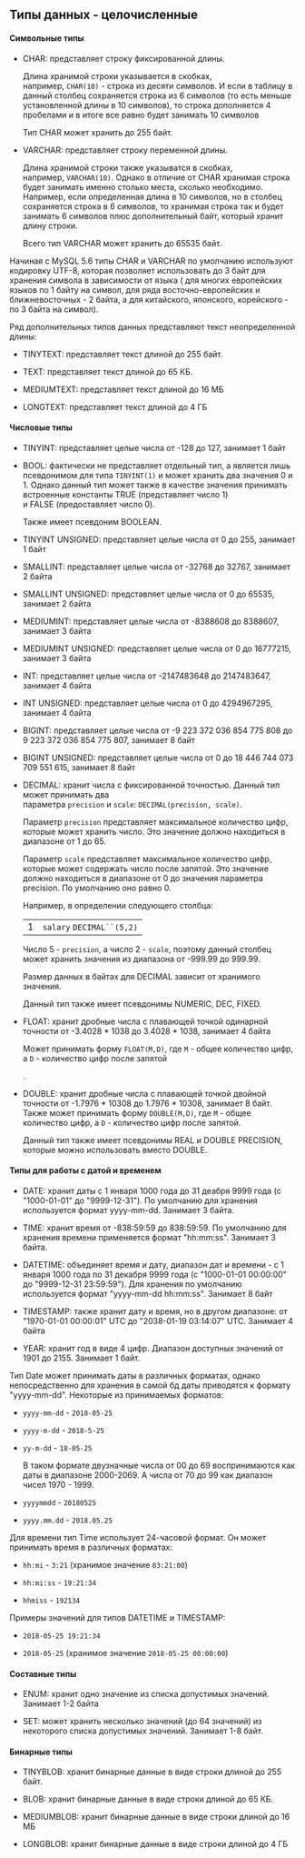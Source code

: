 ##  Типы данных - целочисленные
#### Символьные типы

- CHAR: представляет строку фиксированной длины.
    
    Длина хранимой строки указывается в скобках, например, `CHAR(10)` - строка из десяти символов. И если в таблицу в данный столбец сохраняется строка из 6 символов (то есть меньше установленной длины в 10 символов), то строка дополняется 4 пробелами и в итоге все равно будет занимать 10 символов
    
    Тип CHAR может хранить до 255 байт.
    
- VARCHAR: представляет строку переменной длины.
    
    Длина хранимой строки также указыватся в скобках, например, `VARCHAR(10)`. Однако в отличие от CHAR хранимая строка будет занимать именно столько места, сколько необходимо. Например, если определенная длина в 10 символов, но в столбец сохраняется строка в 6 символов, то хранимая строка так и будет занимать 6 символов плюс дополнительный байт, который хранит длину строки.
    
    Всего тип VARCHAR может хранить до 65535 байт.
    

Начиная с MySQL 5.6 типы CHAR и VARCHAR по умолчанию используют кодировку UTF-8, которая позволяет использовать до 3 байт для хранения символа в зависимости от языка ( для многих европейских языков по 1 байту на символ, для ряда восточно-европейских и ближневосточных - 2 байта, а для китайского, японского, корейского - по 3 байта на символ).

Ряд дополнительных типов данных представляют текст неопределенной длины:

- TINYTEXT: представляет текст длиной до 255 байт.
    
- TEXT: представляет текст длиной до 65 КБ.
    
- MEDIUMTEXT: представляет текст длиной до 16 МБ
    
- LONGTEXT: представляет текст длиной до 4 ГБ
    

#### Числовые типы

- TINYINT: представляет целые числа от -128 до 127, занимает 1 байт
    
- BOOL: фактически не представляет отдельный тип, а является лишь псевдонимом для типа `TINYINT(1)` и может хранить два значения 0 и 1. Однако данный тип может также в качестве значения принимать встроенные константы TRUE (представляет число 1) и FALSE (предоставляет число 0).
    
    Также имеет псевдоним BOOLEAN.
    
- TINYINT UNSIGNED: представляет целые числа от 0 до 255, занимает 1 байт
    
- SMALLINT: представляет целые числа от -32768 до 32767, занимает 2 байтa
    
- SMALLINT UNSIGNED: представляет целые числа от 0 до 65535, занимает 2 байтa
    
- MEDIUMINT: представляет целые числа от -8388608 до 8388607, занимает 3 байта
    
- MEDIUMINT UNSIGNED: представляет целые числа от 0 до 16777215, занимает 3 байта
    
- INT: представляет целые числа от -2147483648 до 2147483647, занимает 4 байта
    
- INT UNSIGNED: представляет целые числа от 0 до 4294967295, занимает 4 байта
    
- BIGINT: представляет целые числа от -9 223 372 036 854 775 808 до 9 223 372 036 854 775 807, занимает 8 байт
    
- BIGINT UNSIGNED: представляет целые числа от 0 до 18 446 744 073 709 551 615, занимает 8 байт
    
- DECIMAL: хранит числа с фиксированной точностью. Данный тип может принимать два параметра `precision` и `scale`: `DECIMAL(precision, scale)`.
    
    Параметр `precision` представляет максимальное количество цифр, которые может хранить число. Это значение должно находиться в диапазоне от 1 до 65.
    
    Параметр `scale` представляет максимальное количество цифр, которые может содержать число после запятой. Это значение должно находиться в диапазоне от 0 до значения параметра precision. По умолчанию оно равно 0.
    
    Например, в определении следующего столбца:
    
    |   |   |
    |---|---|
    |1|`salary` `DECIMAL``(5,2)`|
    
    Число 5 - `precision`, а число 2 - `scale`, поэтому данный столбец может хранить значения из диапазона от -999.99 до 999.99.
    
    Размер данных в байтах для DECIMAL зависит от хранимого значения.
    
    Данный тип также имеет псевдонимы NUMERIC, DEC, FIXED.
    
- FLOAT: хранит дробные числа с плавающей точкой одинарной точности от -3.4028 * 1038 до 3.4028 * 1038, занимает 4 байта
    
    Может принимать форму `FLOAT(M,D)`, где `M` - общее количество цифр, а `D` - количество цифр после запятой
    
    .
- DOUBLE: хранит дробные числа с плавающей точкой двойной точности от -1.7976 * 10308 до 1.7976 * 10308, занимает 8 байт. Также может принимать форму `DOUBLE(M,D)`, где `M` - общее количество цифр, а `D` - количество цифр после запятой.
    
    Данный тип также имеет псевдонимы REAL и DOUBLE PRECISION, которые можно использовать вместо DOUBLE.
    

#### Типы для работы с датой и временем

- DATE: хранит даты с 1 января 1000 года до 31 деабря 9999 года (c "1000-01-01" до "9999-12-31"). По умолчанию для хранения используется формат yyyy-mm-dd. Занимает 3 байта.
    
- TIME: хранит время от -838:59:59 до 838:59:59. По умолчанию для хранения времени применяется формат "hh:mm:ss". Занимает 3 байта.
    
- DATETIME: объединяет время и дату, диапазон дат и времени - с 1 января 1000 года по 31 декабря 9999 года (с "1000-01-01 00:00:00" до "9999-12-31 23:59:59"). Для хранения по умолчанию используется формат "yyyy-mm-dd hh:mm:ss". Занимает 8 байт
    
- TIMESTAMP: также хранит дату и время, но в другом диапазоне: от "1970-01-01 00:00:01" UTC до "2038-01-19 03:14:07" UTC. Занимает 4 байта
    
- YEAR: хранит год в виде 4 цифр. Диапазон доступных значений от 1901 до 2155. Занимает 1 байт.
    

Тип Date может принимать даты в различных форматах, однако непосредственно для хранения в самой бд даты приводятся к формату "yyyy-mm-dd". Некоторые из принимаемых форматов:

- `yyyy-mm-dd` - `2018-05-25`
    
- `yyyy-m-dd` - `2018-5-25`
    
- `yy-m-dd` - `18-05-25`
    
    В таком формате двузначные числа от 00 до 69 воспринимаются как даты в диапазоне 2000-2069. А числа от 70 до 99 как диапазон чисел 1970 - 1999.
    
- `yyyymmdd` - `20180525`
    
- `yyyy.mm.dd` - `2018.05.25`
    

Для времени тип Time использует 24-часовой формат. Он может принимать время в различных форматах:

- `hh:mi` - `3:21` (хранимое значение `03:21:00`)
    
- `hh:mi:ss` - `19:21:34`
    
- `hhmiss` - `192134`
    

Примеры значений для типов DATETIME и TIMESTAMP:

- `2018-05-25 19:21:34`
    
- `2018-05-25` (хранимое значение `2018-05-25 00:00:00`)
    

#### Составные типы

- ENUM: хранит одно значение из списка допустимых значений. Занимает 1-2 байта
    
- SET: может хранить несколько значений (до 64 значений) из некоторого списка допустимых значений. Занимает 1-8 байт.
    

#### Бинарные типы

- TINYBLOB: хранит бинарные данные в виде строки длиной до 255 байт.
    
- BLOB: хранит бинарные данные в виде строки длиной до 65 КБ.
    
- MEDIUMBLOB: хранит бинарные данные в виде строки длиной до 16 МБ
    
- LONGBLOB: хранит бинарные данные в виде строки длиной до 4 ГБ